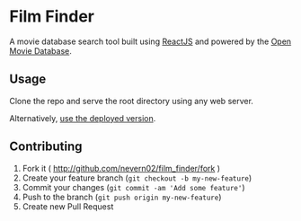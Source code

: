 # Film Finder
A movie database search tool built using [ReactJS](http://facebook.github.io/react/) and powered by the [Open Movie Database](http://omdbapi.com/).

## Usage
Clone the repo and serve the root directory using any web server.

Alternatively, [use the deployed version](http://www.blrice.net/film_finder/).

## Contributing
1. Fork it ( http://github.com/nevern02/film_finder/fork )
2. Create your feature branch (`git checkout -b my-new-feature`)
3. Commit your changes (`git commit -am 'Add some feature'`)
4. Push to the branch (`git push origin my-new-feature`)
5. Create new Pull Request

